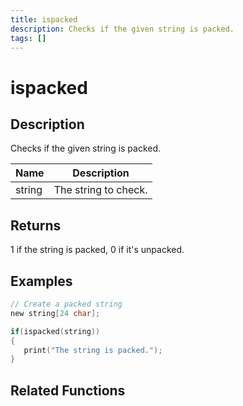 ```yaml
---
title: ispacked
description: Checks if the given string is packed.
tags: []
---
```


# ispacked

<TagLinks />

## Description

Checks if the given string is packed.


| Name | Description |
|------|-------------|
|string | The string to check.|


## Returns

1 if the string is packed, 0 if it's unpacked.


## Examples


```c
// Create a packed string
new string[24 char];

if(ispacked(string))
{
   print("The string is packed.");
}
```


## Related Functions


